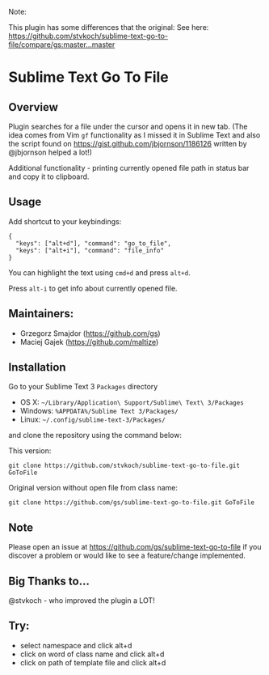 Note:

This plugin has some differences that the original: See here: https://github.com/stvkoch/sublime-text-go-to-file/compare/gs:master...master


Sublime Text Go To File
=======================

Overview
--------
Plugin searches for a file under the cursor and opens it in new tab.
(The idea comes from Vim `gf` functionality as I missed it in Sublime Text and also the script found on https://gist.github.com/jbjornson/1186126 written by @jbjornson helped a lot!)

Additional functionality - printing currently opened file path in status bar and copy it to clipboard.

Usage
-----
Add shortcut to your keybindings:

    {
      "keys": ["alt+d"], "command": "go_to_file",
      "keys": ["alt+i"], "command": "file_info"
    }

You can highlight the text using `cmd+d` and press `alt+d`.

Press `alt-i` to get info about currently opened file.


Maintainers:
------------
* Grzegorz Smajdor (https://github.com/gs)
* Maciej Gajek (https://github.com/maltize)

Installation
------------

Go to your Sublime Text 3 `Packages` directory

 - OS X: `~/Library/Application\ Support/Sublime\ Text\ 3/Packages`
 - Windows: `%APPDATA%/Sublime Text 3/Packages/`
 - Linux: `~/.config/sublime-text-3/Packages/`

and clone the repository using the command below:


This version:
``` shell
git clone https://github.com/stvkoch/sublime-text-go-to-file.git GoToFile
```


Original version without open file from class name:
``` shell
git clone https://github.com/gs/sublime-text-go-to-file.git GoToFile
```

Note
----
Please open an issue at https://github.com/gs/sublime-text-go-to-file if you discover a problem or would like to see a feature/change implemented.


Big Thanks to...
----------------

@stvkoch  - who improved the plugin a LOT!


Try:
----
 - select namespace and click alt+d
 - click on word of class name and click alt+d
 - click on path of template file and click alt+d
